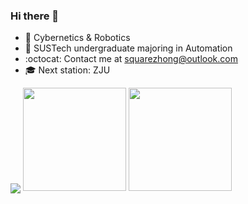 ### Hi there 👋

- :hatching_chick: Cybernetics & Robotics
- :mushroom: SUSTech undergraduate majoring in Automation
- :octocat: Contact me at squarezhong@outlook.com
- :mortar_board: Next station: ZJU
    
<p>
<img 
  align="center"
  src="https://github-profile-summary-cards.vercel.app/api/cards/profile-details?username=squarezhong&theme=merko"
  />
<img 
  height=165
  src="https://github-readme-stats.vercel.app/api?username=squarezhong&show_icons=true&count_private=true&theme=merko&rank_icon=github"
  />
<img 
  height=165
  src="https://github-readme-stats.vercel.app/api/top-langs/?username=squarezhong&layout=compact&theme=merko&exclude_repo=notion-blog"
  />
<p>
  
<!---
SquareZhong/SquareZhong is a ✨ special ✨ repository because its `README.md` (this file) appears on your GitHub profile.
You can click the Preview link to take a look at your changes.
--->
